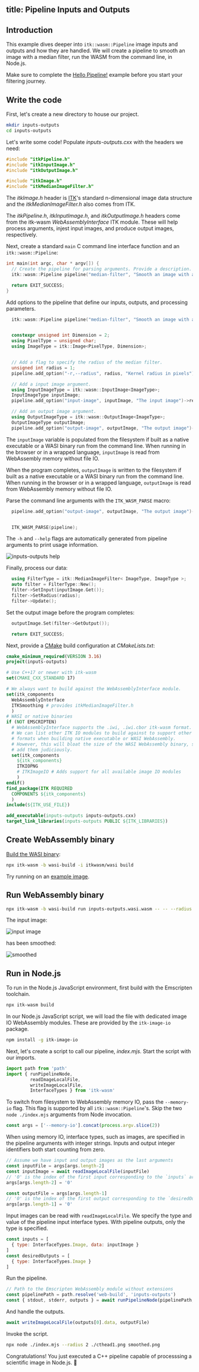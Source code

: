 title: Pipeline Inputs and Outputs
---

## Introduction

This example dives deeper into `itk::wasm::Pipeline` image inputs and outputs and how they are handled. We will create a pipeline to smooth an image with a median filter, run the WASM from the command line, in Node.js.

Make sure to complete the [Hello Pipeline!](./hello_pipeline.html) example before you start your filtering journey.

## Write the code

First, let's create a new directory to house our project.

```sh
mkdir inputs-outputs
cd inputs-outputs
```

Let's write some code! Populate *inputs-outputs.cxx* with the headers we need:

```c++
#include "itkPipeline.h"
#include "itkInputImage.h"
#include "itkOutputImage.h"

#include "itkImage.h"
#include "itkMedianImageFilter.h"
```

The *itkImage.h* header is [ITK](https://itk.org)'s standard n-dimensional image data structure and the *itkMedianImageFilter.h* also comes from ITK.

The *itkPipeline.h*, *itkInputImage.h*, and *itkOutputImage.h* headers come from the itk-wasm *WebAssemblyInterface* ITK module. These will help process arguments, injest input images, and produce output images, respectively.

Next, create a standard `main` C command line interface function and an `itk::wasm::Pipeline`:

```c++
int main(int argc, char * argv[]) {
  // Create the pipeline for parsing arguments. Provide a description.
  itk::wasm::Pipeline pipeline("median-filter", "Smooth an image with a median filter", argc, argv);

  return EXIT_SUCCESS;
}
```
Add options to the pipeline that define our inputs, outputs, and processing parameters.

```c++
  itk::wasm::Pipeline pipeline("median-filter", "Smooth an image with a median filter", argc, argv);


  constexpr unsigned int Dimension = 2;
  using PixelType = unsigned char;
  using ImageType = itk::Image<PixelType, Dimension>;


  // Add a flag to specify the radius of the median filter.
  unsigned int radius = 1;
  pipeline.add_option("-r,--radius", radius, "Kernel radius in pixels");

  // Add a input image argument.
  using InputImageType = itk::wasm::InputImage<ImageType>;
  InputImageType inputImage;
  pipeline.add_option("input-image", inputImage, "The input image")->required()->type_name("INPUT_IMAGE");

  // Add an output image argument.
  using OutputImageType = itk::wasm::OutputImage<ImageType>;
  OutputImageType outputImage;
  pipeline.add_option("output-image", outputImage, "The output image")->required()->type_name("OUTPUT_IMAGE");
```

The `inputImage` variable is populated from the filesystem if built as a native executable or a WASI binary run from the command line. When running in the browser or in a wrapped language, `inputImage` is read from WebAssembly memory without file IO.

When the program completes, `outputImage` is written to the filesystem if built as a native executable or a WASI binary run from the command line. When running in the browser or in a wrapped language, `outputImage` is read from WebAssembly memory without file IO.

Parse the command line arguments with the `ITK_WASM_PARSE` macro:

```c++
  pipeline.add_option("output-image", outputImage, "The output image")->required()->type_name("OUTPUT_IMAGE");


  ITK_WASM_PARSE(pipeline);
```

The `-h` and `--help` flags are automatically generated from pipeline arguments to print usage information.

![inputs-outputs help](./inputs_outputs_help.png)

Finally, process our data: 
```c++
  using FilterType = itk::MedianImageFilter< ImageType, ImageType >;
  auto filter = FilterType::New();
  filter->SetInput(inputImage.Get());
  filter->SetRadius(radius);
  filter->Update();
```

Set the output image before the program completes:

```c++
  outputImage.Set(filter->GetOutput());

  return EXIT_SUCCESS;
```

Next, provide a [CMake](https://cmake.org/) build configuration at *CMakeLists.txt*:

```cmake
cmake_minimum_required(VERSION 3.16)
project(inputs-outputs)

# Use C++17 or newer with itk-wasm
set(CMAKE_CXX_STANDARD 17)

# We always want to build against the WebAssemblyInterface module.
set(itk_components
  WebAssemblyInterface
  ITKSmoothing # provides itkMedianImageFilter.h
  )
# WASI or native binaries
if (NOT EMSCRIPTEN)
  # WebAssemblyInterface supports the .iwi, .iwi.cbor itk-wasm format.
  # We can list other ITK IO modules to build against to support other
  # formats when building native executable or WASI WebAssembly.
  # However, this will bloat the size of the WASI WebAssembly binary, so
  # add them judiciously.
  set(itk_components
    ${itk_components}
    ITKIOPNG
    # ITKImageIO # Adds support for all available image IO modules
    )
endif()
find_package(ITK REQUIRED
  COMPONENTS ${itk_components}
  )
include(${ITK_USE_FILE})

add_executable(inputs-outputs inputs-outputs.cxx)
target_link_libraries(inputs-outputs PUBLIC ${ITK_LIBRARIES})
```

## Create WebAssembly binary

[Build the WASI binary](../hello_world.html):

```sh
npx itk-wasm -b wasi-build -i itkwasm/wasi build
```

Try running on an [example image](https://data.kitware.com/api/v1/file/63041ac8f64de9b9501e5a22/download).

## Run WebAssembly binary

```sh
npx itk-wasm -b wasi-build run inputs-outputs.wasi.wasm -- -- --radius 2 cthead1.png smoothed.png
```

The input image:

![input image](./cthead1.png)

has been smoothed:

![smoothed](./smoothed.png)

## Run in Node.js

To run in the Node.js JavaScript environment, first build with the Emscripten toolchain.

```sh
npx itk-wasm build
```

In our Node.js JavaScript script, we will load the file with dedicated image IO WebAssembly modules. These are provided by the `itk-image-io` package.

```sh
npm install -g itk-image-io
```

Next, let's create a script to call our pipeline, *index.mjs*. Start the script with our imports.

```javascript
import path from 'path'
import { runPipelineNode,
         readImageLocalFile,
         writeImageLocalFile,
         InterfaceTypes } from 'itk-wasm'
```

To switch from filesystem to WebAssembly memory IO, pass the `--memory-io` flag.  This flag is supported by all `itk::wasm::Pipeline`'s. Skip the two `node ./index.mjs` arguments from Node invocation.

```javascript
const args = ['--memory-io'].concat(process.argv.slice(2))
```

When using memory IO, interface types, such as images, are specified in the pipeline arguments with integer strings. Inputs and output integer identifiers both start counting from zero.

```javascript
// Assume we have input and output images as the last arguments
const inputFile = args[args.length-2]
const inputImage = await readImageLocalFile(inputFile)
// '0' is the index of the first input corresponding to the `inputs` array below
args[args.length-2] = '0'

const outputFile = args[args.length-1]
// '0' is the index of the first output corresponding to the `desiredOutputs` below
args[args.length-1] = '0'
```

Input images can be read with `readImageLocalFile`. We specify the type and value of the pipeline input interface types. With pipeline outputs, only the type is specified.

```javascript
const inputs = [
  { type: InterfaceTypes.Image, data: inputImage }
]
const desiredOutputs = [
  { type: InterfaceTypes.Image }
]
```

Run the pipeline.

```javascript
// Path to the Emscripten WebAssembly module without extensions
const pipelinePath = path.resolve('web-build', 'inputs-outputs')
const { stdout, stderr, outputs } = await runPipelineNode(pipelinePath, args, desiredOutputs, inputs)
```

And handle the outputs.

```javascript
await writeImageLocalFile(outputs[0].data, outputFile)
```

Invoke the script.

```sh
npx node ./index.mjs --radius 2 ./cthead1.png smoothed.png
```

Congratulations! You just executed a C++ pipeline capable of processsing a scientific image in Node.js. 🎉